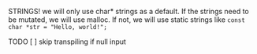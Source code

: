 STRINGS!
we will only use char* strings as a default. If the strings need to be mutated, we will use malloc. If not, we will use static strings like `const char *str = "Hello, world!";`

TODO 
    [ ] skip transpiling if null input